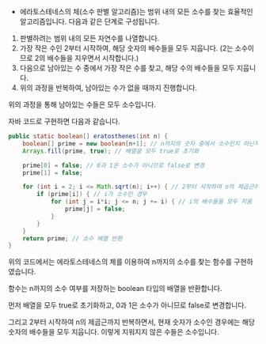 - 에라토스테네스의 체(소수 판별 알고리즘)는 범위 내의 모든 소수를 찾는 효율적인 알고리즘입니다. 다음과 같은 단계로 구성됩니다.
1. 판별하려는 범위 내의 모든 자연수를 나열합니다.
2. 가장 작은 수인 2부터 시작하여, 해당 숫자의 배수들을 모두 지웁니다. (2는 소수이므로 2의 배수들을 지우면서 시작합니다.)
3. 다음으로 남아있는 수 중에서 가장 작은 수를 찾고, 해당 수의 배수들을 모두 지웁니다.
4. 위의 과정을 반복하여, 남아있는 수가 없을 때까지 진행합니다.

위의 과정을 통해 남아있는 수들은 모두 소수입니다.

자바 코드로 구현하면 다음과 같습니다.

```java
public static boolean[] eratosthenes(int n) {
    boolean[] prime = new boolean[n+1]; // n까지의 숫자 중에서 소수인지 아닌지를 저장하는 배열
    Arrays.fill(prime, true); // 배열을 모두 true로 초기화

    prime[0] = false; // 0과 1은 소수가 아니므로 false로 변경
    prime[1] = false;

    for (int i = 2; i <= Math.sqrt(n); i++) { // 2부터 시작하여 n의 제곱근까지 반복
        if (prime[i]) { // i가 소수인 경우
            for (int j = i*i; j <= n; j += i) { // i의 배수들을 모두 지움
                prime[j] = false;
            }
        }
    }
    return prime; // 소수 배열 반환
}
```

위의 코드에서는 에라토스테네스의 체를 이용하여 n까지의 소수를 찾는 함수를 구현하였습니다.

함수는 n까지의 소수 여부를 저장하는 boolean 타입의 배열을 반환합니다.

먼저 배열을 모두 true로 초기화하고, 0과 1은 소수가 아니므로 false로 변경합니다.

그리고 2부터 시작하여 n의 제곱근까지 반복하면서, 현재 숫자가 소수인 경우에는 해당 숫자의 배수들을 모두 지웁니다. 이렇게 지워지지 않은 수들은 소수입니다.